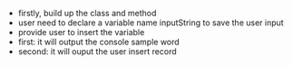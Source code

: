 - firstly, build up the class and method
- user need to declare a variable name inputString to save the user input
- provide user to insert the variable
- first: it will output the console sample word
- second: it will ouput the user insert record

